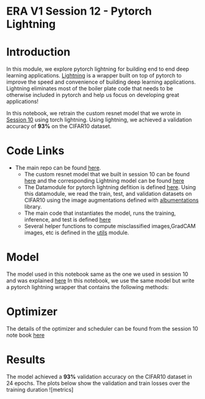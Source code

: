 # ERA V1 Session 12 - Pytorch Lightning 

# Introduction
In this module, we explore pytorch lightning for building end to end deep learning applications. [Lightning](https://www.pytorchlightning.ai/index.html) is a wrapper built on top of pytorch to improve the speed and convenience of building deep learning applications. Lightning eliminates most of the boiler plate code that needs to be otherwise included in pytorch and help us focus on developing great applications! 

In this notebook, we retrain the custom resnet model that we wrote in [Session 10](https://github.com/jyanivaddi/ERA_V1/tree/master/session_10) using torch lightning. Using lightning, we achieved a validation accuracy of **93%** on the CIFAR10 dataset.   

# Code Links
* The main repo can be found [here](https://github.com/jyanivaddi/dl_hub/tree/main).
  * The custom resnet model that we built in session 10 can be found [here](https://github.com/jyanivaddi/dl_hub/blob/main/models/custom_resnet.py) and the corresponding Lightning model can be found [here](https://github.com/jyanivaddi/dl_hub/blob/main/models/pl_custom_resnet.py)
  * The Datamodule for pytorch lightning defition is defined [here](https://github.com/jyanivaddi/dl_hub/blob/main/dataloaders/pl_custom_cifar10_datamodule.py). Using this datamodule, we read the train, test, and validation datasets on CIFAR10 using the image augmentations defined with [albumentations](https://albumentations.ai/) library. 
  * The main code that instantiates the model, runs the training, inference, and test is defined [here](https://github.com/jyanivaddi/dl_hub/blob/main/PL_main.py) 
  * Several helper functions to compute misclassified images,GradCAM images, etc is defined in the [utils](https://github.com/jyanivaddi/dl_hub/tree/main/utils) module.


# Model
The model used in this notebook same as the one we used in session 10 and was explained [here](https://github.com/jyanivaddi/ERA_V1/tree/master/session_10#Model) In this notebook, we use the same model but write a pytorch lightning wrapper that contains the following methods:

# Optimizer
The details of the optimizer and scheduler can be found from the session 10 note book [here](https://github.com/jyanivaddi/ERA_V1/blob/master/session_10/README.md#Optimizer-and-Scheduler)

# Results
The model achieved a **93%** validation accuracy on the CIFAR10 dataset in 24 epochs. The plots below show the validation and train losses over the training duration
![metrics]


